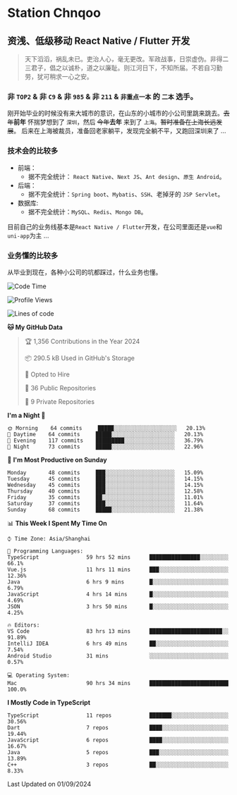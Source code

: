 # Station Chnqoo

## 资浅、低级移动 React Native / Flutter 开发

> 天下滔滔，祸乱未已。吏治人心，毫无更改。军政战事，日崇虚伪。非得二三君子，倡之以诚朴，道之以廉耻。则江河日下，不知所届。不若自习勤劳，犹可稍求一心之安。

### 非 `TOP2` & 非 `C9` & 非 `985` & 非 `211` & `非重点一本` 的 `二本` 选手。

刚开始毕业的时候没有来大城市的意识，在山东的小城市的小公司里跳来跳去。~~去年~~**前年** 怀揣梦想到了 `深圳`，然后 ~~今年~~**去年** 来到了 `上海`。~~暂时准备在上海长远发展~~。
后来在上海被裁员，准备回老家躺平，发现完全躺不平，又跑回深圳来了 ...

### 技术会的比较多

- 前端：
  - 据不完全统计： `React Native`、`Next JS`、`Ant design`、`原生 Android`。
- 后端：
  - 据不完全统计：`Spring boot`、`Mybatis`、`SSH`、老掉牙的 `JSP Servlet`。
- 数据库:
  - 据不完全统计：`MySQL`、`Redis`、`Mongo DB`。

目前自己的业务线基本是`React Native / Flutter`开发，在公司里面还是`vue`和`uni-app`为主 ...

### 业务懂的比较多

从毕业到现在，各种小公司的坑都踩过，什么业务也懂。

<!--START_SECTION:waka-->
![Code Time](http://img.shields.io/badge/Code%20Time-5%2C950%20hrs%2056%20mins-blue)

![Profile Views](http://img.shields.io/badge/Profile%20Views-2-blue)

![Lines of code](https://img.shields.io/badge/From%20Hello%20World%20I%27ve%20Written-295%20Thousand%20lines%20of%20code-blue)

**🐱 My GitHub Data** 

> 🏆 1,356 Contributions in the Year 2024
 > 
> 📦 290.5 kB Used in GitHub's Storage 
 > 
> 💼 Opted to Hire
 > 
> 📜 36 Public Repositories 
 > 
> 🔑 9 Private Repositories  
 > 
**I'm a Night 🦉** 

```text
🌞 Morning    64 commits     █████░░░░░░░░░░░░░░░░░░░░   20.13% 
🌆 Daytime    64 commits     █████░░░░░░░░░░░░░░░░░░░░   20.13% 
🌃 Evening    117 commits    █████████░░░░░░░░░░░░░░░░   36.79% 
🌙 Night      73 commits     █████░░░░░░░░░░░░░░░░░░░░   22.96%

```
📅 **I'm Most Productive on Sunday** 

```text
Monday       48 commits     ███░░░░░░░░░░░░░░░░░░░░░░   15.09% 
Tuesday      45 commits     ███░░░░░░░░░░░░░░░░░░░░░░   14.15% 
Wednesday    45 commits     ███░░░░░░░░░░░░░░░░░░░░░░   14.15% 
Thursday     40 commits     ███░░░░░░░░░░░░░░░░░░░░░░   12.58% 
Friday       35 commits     ██░░░░░░░░░░░░░░░░░░░░░░░   11.01% 
Saturday     37 commits     ███░░░░░░░░░░░░░░░░░░░░░░   11.64% 
Sunday       68 commits     █████░░░░░░░░░░░░░░░░░░░░   21.38%

```


📊 **This Week I Spent My Time On** 

```text
⌚︎ Time Zone: Asia/Shanghai

💬 Programming Languages: 
TypeScript               59 hrs 52 mins      ████████████████░░░░░░░░░   66.1% 
Vue.js                   11 hrs 11 mins      ███░░░░░░░░░░░░░░░░░░░░░░   12.36% 
Java                     6 hrs 9 mins        █░░░░░░░░░░░░░░░░░░░░░░░░   6.79% 
JavaScript               4 hrs 14 mins       █░░░░░░░░░░░░░░░░░░░░░░░░   4.69% 
JSON                     3 hrs 50 mins       █░░░░░░░░░░░░░░░░░░░░░░░░   4.25%

🔥 Editors: 
VS Code                  83 hrs 13 mins      ███████████████████████░░   91.89% 
IntelliJ IDEA            6 hrs 49 mins       ██░░░░░░░░░░░░░░░░░░░░░░░   7.54% 
Android Studio           31 mins             ░░░░░░░░░░░░░░░░░░░░░░░░░   0.57%

💻 Operating System: 
Mac                      90 hrs 34 mins      █████████████████████████   100.0%

```

**I Mostly Code in TypeScript** 

```text
TypeScript               11 repos            ███████░░░░░░░░░░░░░░░░░░   30.56% 
Dart                     7 repos             ████░░░░░░░░░░░░░░░░░░░░░   19.44% 
JavaScript               6 repos             ████░░░░░░░░░░░░░░░░░░░░░   16.67% 
Java                     5 repos             ███░░░░░░░░░░░░░░░░░░░░░░   13.89% 
C++                      3 repos             ██░░░░░░░░░░░░░░░░░░░░░░░   8.33%

```



 Last Updated on 01/09/2024
<!--END_SECTION:waka-->

<!---
ChenqiaoStation/ChenqiaoStation is a ✨ special ✨ repository because its `README.md` (this file) appears on your GitHub profile.
You can click the Preview link to take a look at your changes.
--->
